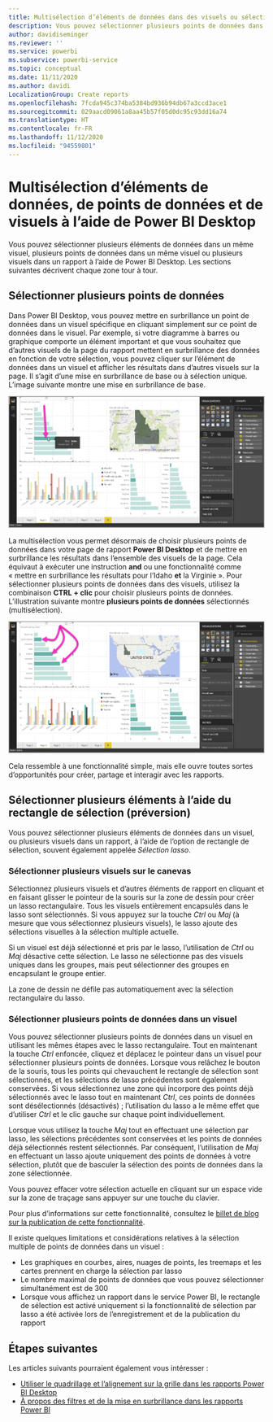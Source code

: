 ```yaml
---
title: Multisélection d’éléments de données dans des visuels ou sélection de plusieurs visuels à l’aide de Power BI Desktop
description: Vous pouvez sélectionner plusieurs points de données dans des visuels Power BI Desktop à l’aide de la combinaison CTRL+clic
author: davidiseminger
ms.reviewer: ''
ms.service: powerbi
ms.subservice: powerbi-service
ms.topic: conceptual
ms.date: 11/11/2020
ms.author: davidi
LocalizationGroup: Create reports
ms.openlocfilehash: 7fcda945c374ba5384bd936b94db67a3ccd3ace1
ms.sourcegitcommit: 029aacd09061a8aa45b57f05d0dc95c93dd16a74
ms.translationtype: HT
ms.contentlocale: fr-FR
ms.lasthandoff: 11/12/2020
ms.locfileid: "94559801"
---
```

# <a name="multi-select-data-elements-data-points-and-visuals-in-power-bi-desktop"></a>Multisélection d’éléments de données, de points de données et de visuels à l’aide de Power BI Desktop

Vous pouvez sélectionner plusieurs éléments de données dans un même visuel, plusieurs points de données dans un même visuel ou plusieurs visuels dans un rapport à l’aide de Power BI Desktop. Les sections suivantes décrivent chaque zone tour à tour.

## <a name="select-multiple-data-points"></a>Sélectionner plusieurs points de données

Dans Power BI Desktop, vous pouvez mettre en surbrillance un point de données dans un visuel spécifique en cliquant simplement sur ce point de données dans le visuel. Par exemple, si votre diagramme à barres ou graphique comporte un élément important et que vous souhaitez que d’autres visuels de la page du rapport mettent en surbrillance des données en fonction de votre sélection, vous pouvez cliquer sur l’élément de données dans un visuel et afficher les résultats dans d’autres visuels sur la page. Il s’agit d’une mise en surbrillance de base ou à sélection unique. L’image suivante montre une mise en surbrillance de base. 

![Point de données unique sélectionné](media/desktop-multi-select/multi-select_01.png)

La multisélection vous permet désormais de choisir plusieurs points de données dans votre page de rapport **Power BI Desktop** et de mettre en surbrillance les résultats dans l’ensemble des visuels de la page. Cela équivaut à exécuter une instruction **and** ou une fonctionnalité comme « mettre en surbrillance les résultats pour l’Idaho **et** la Virginie ». Pour sélectionner plusieurs points de données dans des visuels, utilisez la combinaison **CTRL + clic** pour choisir plusieurs points de données. L’illustration suivante montre **plusieurs points de données** sélectionnés (multisélection).

![Plusieurs points de données sélectionnés](media/desktop-multi-select/multi-select_02.png)

Cela ressemble à une fonctionnalité simple, mais elle ouvre toutes sortes d’opportunités pour créer, partage et interagir avec les rapports. 

## <a name="select-multiple-elements-using-rectangle-select-preview"></a>Sélectionner plusieurs éléments à l’aide du rectangle de sélection (préversion)

Vous pouvez sélectionner plusieurs éléments de données dans un visuel, ou plusieurs visuels dans un rapport, à l’aide de l’option de rectangle de sélection, souvent également appelée *Sélection lasso*. 

### <a name="select-multiple-visuals-on-the-canvas"></a>Sélectionner plusieurs visuels sur le canevas

Sélectionnez plusieurs visuels et d’autres éléments de rapport en cliquant et en faisant glisser le pointeur de la souris sur la zone de dessin pour créer un lasso rectangulaire. Tous les visuels entièrement encapsulés dans le lasso sont sélectionnés. Si vous appuyez sur la touche *Ctrl* ou *Maj* (à mesure que vous sélectionnez plusieurs visuels), le lasso ajoute des sélections visuelles à la sélection multiple actuelle. 

Si un visuel est déjà sélectionné et pris par le lasso, l’utilisation de *Ctrl* ou *Maj* désactive cette sélection. Le lasso ne sélectionne pas des visuels uniques dans les groupes, mais peut sélectionner des groupes en encapsulant le groupe entier.

La zone de dessin ne défile pas automatiquement avec la sélection rectangulaire du lasso. 

### <a name="select-multiple-data-points-in-a-visual"></a>Sélectionner plusieurs points de données dans un visuel

Vous pouvez sélectionner plusieurs points de données dans un visuel en utilisant les mêmes étapes avec le lasso rectangulaire. Tout en maintenant la touche *Ctrl* enfoncée, cliquez et déplacez le pointeur dans un visuel pour sélectionner plusieurs points de données. Lorsque vous relâchez le bouton de la souris, tous les points qui chevauchent le rectangle de sélection sont sélectionnés, et les sélections de lasso précédentes sont également conservées. Si vous sélectionnez une zone qui incorpore des points déjà sélectionnés avec le lasso tout en maintenant *Ctrl*, ces points de données sont désélectionnés (désactivés) ; l’utilisation du lasso a le même effet que d’utiliser *Ctrl* et le clic gauche sur chaque point individuellement. 

Lorsque vous utilisez la touche *Maj* tout en effectuant une sélection par lasso, les sélections précédentes sont conservées et les points de données déjà sélectionnés restent sélectionnés. Par conséquent, l’utilisation de *Maj* en effectuant un lasso ajoute uniquement des points de données à votre sélection, plutôt que de basculer la sélection des points de données dans la zone sélectionnée.

Vous pouvez effacer votre sélection actuelle en cliquant sur un espace vide sur la zone de traçage sans appuyer sur une touche du clavier.

Pour plus d’informations sur cette fonctionnalité, consultez le [billet de blog sur la publication de cette fonctionnalité](https://powerbi.microsoft.com/blog/power-bi-desktop-august-2020-feature-summary/#_Data_point).

Il existe quelques limitations et considérations relatives à la sélection multiple de points de données dans un visuel :

* Les graphiques en courbes, aires, nuages de points, les treemaps et les cartes prennent en charge la sélection par lasso
* Le nombre maximal de points de données que vous pouvez sélectionner simultanément est de 300
* Lorsque vous affichez un rapport dans le service Power BI, le rectangle de sélection est activé uniquement si la fonctionnalité de sélection par lasso a été activée lors de l’enregistrement et de la publication du rapport

## <a name="next-steps"></a>Étapes suivantes

Les articles suivants pourraient également vous intéresser :

* [Utiliser le quadrillage et l’alignement sur la grille dans les rapports Power BI Desktop](desktop-gridlines-snap-to-grid.md)
* [À propos des filtres et de la mise en surbrillance dans les rapports Power BI](power-bi-reports-filters-and-highlighting.md)

